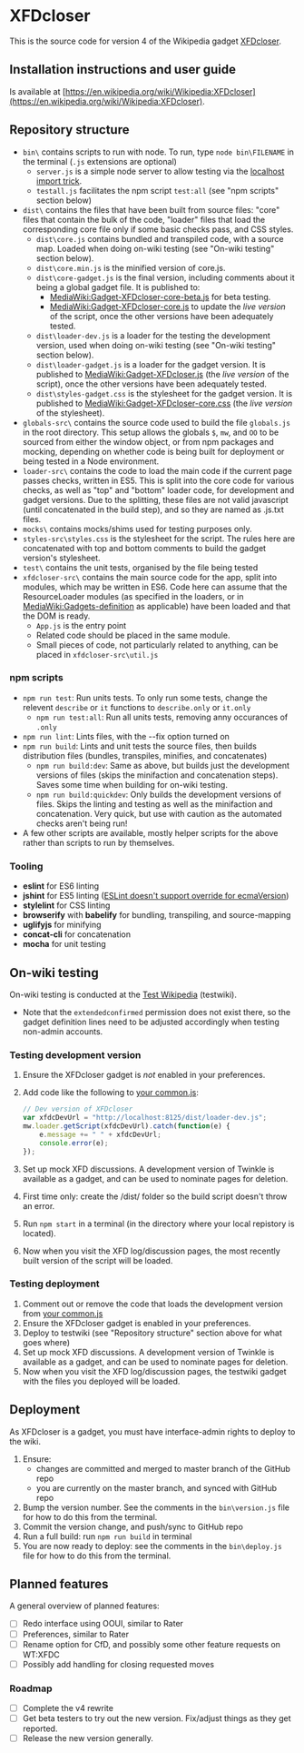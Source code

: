 # XFDcloser
This is the source code for version 4 of the Wikipedia gadget [XFDcloser](https://en.wikipedia.org/wiki/Wikipedia:XFDcloser).

## Installation instructions and user guide
Is available at [https://en.wikipedia.org/wiki/Wikipedia:XFDcloser](https://en.wikipedia.org/wiki/Wikipedia:XFDcloser).

## Repository structure
- `bin\` contains scripts to run with node. To run, type `node bin\FILENAME` in the terminal (`.js` extensions are optional)
   - `server.js` is a simple node server to allow testing via the [localhost import trick](https://en.wikipedia.org/wiki/Wikipedia:User_scripts/Guide#Loading_it_from_a_localhost_web_server).
   - `testall.js` facilitates the npm script `test:all` (see "npm scripts" section below)
- `dist\` contains the files that have been built from source files: "core" files that contain the bulk of the code, "loader" files that load the corresponding core file only if some basic checks pass, and CSS styles.
   - `dist\core.js` contains bundled and transpiled code, with a source map. Loaded when doing on-wiki testing (see "On-wiki testing" section below).
   - `dist\core.min.js` is the minified version of core.js.
   - `dist\core-gadget.js` is the final version, including comments about it being a global gadget file. It is published to:
      - [MediaWiki:Gadget-XFDcloser-core-beta.js](https://en.wikipedia.org/wiki/MediaWiki:Gadget-XFDcloser-core-beta.js) for beta testing.
      - [MediaWiki:Gadget-XFDcloser-core.js](https://en.wikipedia.org/wiki/MediaWiki:Gadget-XFDcloser-core.js) to update the *live version* of the script, once the other versions have been adequately tested.
   - `dist\loader-dev.js` is a loader for the testing the development version, used when doing on-wiki testing (see "On-wiki testing" section below).
   - `dist\loader-gadget.js` is a loader for the gadget version. It is published to [MediaWiki:Gadget-XFDcloser.js](https://en.wikipedia.org/wiki/MediaWiki:Gadget-XFDcloser.js) (the *live version* of the script), once the other versions have been adequately tested.
   - `dist\styles-gadget.css` is the stylesheet for the gadget version. It is published to [MediaWiki:Gadget-XFDcloser-core.css](https://en.wikipedia.org/wiki/MediaWiki:Gadget-XFDcloser-core.css) (the *live version* of the stylesheet).
- `globals-src\` contains the source code used to build the file `globals.js` in the root directory. This setup allows the globals `$`, `mw`, and `OO` to  be sourced from either the window object, or from npm packages and mocking, depending on whether code is being built for deployment or being tested in a Node environment.
- `loader-src\` contains the code to load the main code if the current page passes checks, written in ES5. This is split into the core code for various checks, as well as "top" and "bottom" loader code, for development and gadget versions. Due to the splitting, these files are not valid javascript (until concatenated in the build step), and so they are named as .js.txt files.
- `mocks\` contains mocks/shims used for testing purposes only.
- `styles-src\styles.css` is the stylesheet for the script. The rules here are concatenated with top and bottom comments to build the gadget version's stylesheet.
- `test\` contains the unit tests, organised by the file being tested
- `xfdcloser-src\` contains the main source code for the app, split into modules, which may be written in ES6. Code here can assume that the ResourceLoader modules (as specified in the loaders, or in [MediaWiki:Gadgets-definition](https://en.wikipedia.org/wiki/MediaWiki:Gadgets-definition) as applicable) have been loaded and that the DOM is ready.
   - `App.js` is the entry point
   - Related code should be placed in the same module.
   - Small pieces of code, not particularly related to anything, can be placed in `xfdcloser-src\util.js`

### npm scripts
- `npm run test`: Run units tests. To only run some tests, change the relevent `describe` or `it` functions to `describe.only` or `it.only`
   - `npm run test:all`: Run all units tests, removing anny occurances of `.only`
- `npm run lint`: Lints files, with the --fix option turned on
- `npm run build`: Lints and unit tests the source files, then builds distribution files (bundles, transpiles, minifies, and concatenates)
   - `npm run build:dev`: Same as above, but builds just the development versions of files (skips the minifaction and concatenation steps). Saves some time when building for on-wiki testing.
   - `npm run build:quickdev`: Only builds the development versions of files. Skips the linting and testing as well as the minifaction and concatenation. Very quick, but use with caution as the automated checks aren't being run!  
- A few other scripts are available, mostly helper scripts for the above rather than scripts to run by themselves.

### Tooling
- **eslint** for ES6 linting
- **jshint** for ES5 linting ([ESLint doesn't support override for ecmaVersion](https://github.com/sindresorhus/eslint-config-xo/issues/16#issuecomment-190302577))
- **stylelint** for CSS linting
- **browserify** with **babelify** for bundling, transpiling, and source-mapping
- **uglifyjs** for minifying
- **concat-cli** for concatenation
- **mocha** for unit testing

## On-wiki testing
On-wiki testing is conducted at the [Test Wikipedia](https://test.wikipedia.org/wiki/Main_Page) (testwiki).
- Note that the `extendedconfirmed` permission does not exist there, so the gadget definition lines need to be adjusted accordingly when testing non-admin accounts.

### Testing development version
1. Ensure the XFDcloser gadget is *not* enabled in your preferences.
2. Add code like the following to [your common.js](https://test.wikipedia.org/wiki/Special:MyPage/common.js):

   ```js
   // Dev version of XFDcloser
   var xfdcDevUrl = "http://localhost:8125/dist/loader-dev.js";
   mw.loader.getScript(xfdcDevUrl).catch(function(e) {
	   e.message += " " + xfdcDevUrl;
	   console.error(e);
   });
   ```

3. Set up mock XFD discussions. A development version of Twinkle is available as a gadget, and can be used to nominate pages for deletion.
4. First time only: create the /dist/ folder so the build script doesn't throw an error.
5. Run `npm start` in a terminal (in the directory where your local repistory is located).
6. Now when you visit the XFD log/discussion pages, the most recently built version of the script will be loaded.

### Testing deployment
1. Comment out or remove the code that loads the development version from [your common.js](https://test.wikipedia.org/wiki/Special:MyPage/common.js)
2. Ensure the XFDcloser gadget is enabled in your preferences.
3. Deploy to testwiki (see "Repository structure" section above for what goes where)
4. Set up mock XFD discussions. A development version of Twinkle is available as a gadget, and can be used to nominate pages for deletion.
5. Now when you visit the XFD log/discussion pages, the testwiki gadget with the files you deployed will be loaded.

## Deployment
As XFDcloser is a gadget, you must have interface-admin rights to deploy to the wiki.
1. Ensure:
   - changes are committed and merged to master branch of the GitHub repo
   - you are currently on the master branch, and synced with GitHub repo
2. Bump the version number. See the comments in the `bin\version.js` file for how to do this from the terminal.
3. Commit the version change, and push/sync to GitHub repo
4. Run a full build: run `npm run build` in terminal
5. You are now ready to deploy: see the comments in the `bin\deploy.js` file for how to do this from the terminal.

## Planned features
A general overview of planned features:
- [ ] Redo interface using OOUI, similar to Rater
- [ ] Preferences, similar to Rater
- [ ] Rename option for CfD, and possibly some other feature requests on WT:XFDC
- [ ] Possibly add handling for closing requested moves

### Roadmap
- [ ] Complete the v4 rewrite
- [ ] Get beta testers to try out the new version. Fix/adjust things as they get reported.
- [ ] Release the new version generally.